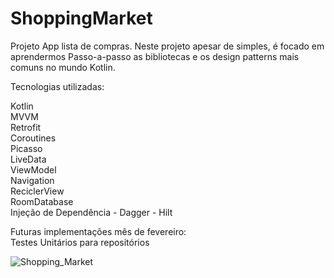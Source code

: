 # ShoppingMarket

Projeto App lista de compras.
 Neste projeto apesar de simples, é focado em aprendermos
Passo-a-passo as bibliotecas e os design patterns mais comuns no mundo
Kotlin.

Tecnologias utilizadas:

Kotlin<br>
MVVM <br> 
Retrofit<br>
Coroutines<br>
Picasso<br>
LiveData<br>
ViewModel<br>
Navigation<br>
ReciclerView<br>
RoomDatabase<br>
Injeção de Dependência - Dagger - Hilt<br>

Futuras implementações mês de fevereiro: <br>
Testes Unitários para repositórios<br>

![Shopping_Market](https://user-images.githubusercontent.com/77521831/151744142-95628c8f-bc90-4aa2-bad7-d993b00241f6.PNG)
